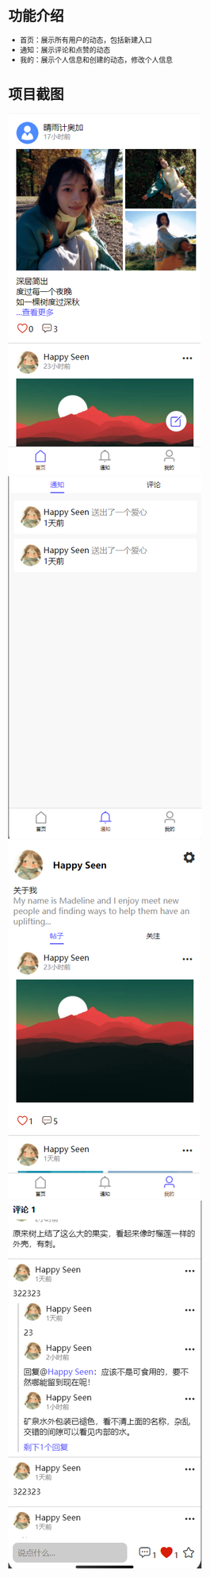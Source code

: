 # 功能介绍
- 首页：展示所有用户的动态，包括新建入口
- 通知：展示评论和点赞的动态
- 我的：展示个人信息和创建的动态，修改个人信息

# 项目截图
![首页](./client_uni-app/static/snipaste/home.png)
![通知](./client_uni-app/static/snipaste/message.png)
![我的](./client_uni-app/static/snipaste/my.png)
![评论区](./client_uni-app/static/snipaste/comment.png)